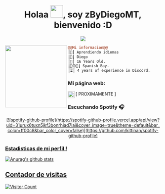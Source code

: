 <h1 align="center">Holaa <img src="https://user-images.githubusercontent.com/66147422/150655515-88af3f9e-18a7-46f6-b8de-0d2f3c4caa35.gif" width="40px" />, soy zByDiegoMT, bienvenido :D</h1>

<p align="center">
  <img src="https://readme-typing-svg.herokuapp.com/?center=true&vCenter=true&color=cb204c&width=500&lines=Bienvenido" />
</p>


<img align="left" height="200" src="https://www.imore.com/sites/imore.com/files/styles/xlarge/public/field/image/2017/12/coding-cat-01.gif?itok=cU-4PGna"/>

```diff
@@Mi informacion@@
┋🚀┋ Aprendiendo idiomas
┋👤┋ Diego
┋🌌┋ 16 Years Old.
┋🔴🟡🔴┋ Spanish Boy.
┋⏳┋ 4 years of experience in Discord.

```

### Mi página web:

[<img align="left" alt="PaginaWeb" width="22px" src="https://cdn.discordapp.com/attachments/961676618496090192/961678865019858944/unknown.png" /> PROXIMAMENTE ]
<br />

### Escuchando Spotify 🎧
<p align="center">
  <a href="https://open.spotify.com/user/31urux6tuxn5jkf3bonrhiad7lai">
[![spotify-github-profile](https://spotify-github-profile.vercel.app/api/view?uid=31urux6tuxn5jkf3bonrhiad7lai&cover_image=true&theme=default&bar_color=ff00c8&bar_color_cover=false)](https://github.com/kittinan/spotify-github-profile)


### Estadisticas de mi perfil !
![Anurag's github stats](https://github-readme-stats.vercel.app/api?username=zByDiegoMT&count_private=true&show_icons=true?theme=buefy)


## Contador de visitas
![Visitor Count](https://profile-counter.glitch.me/zByDiegoMT/count.svg)

<br />

